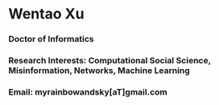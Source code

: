 # Wentao Xu
### Doctor of Informatics
### Research Interests: Computational Social Science, Misinformation, Networks, Machine Learning
### Email: myrainbowandsky[aT]gmail.com
